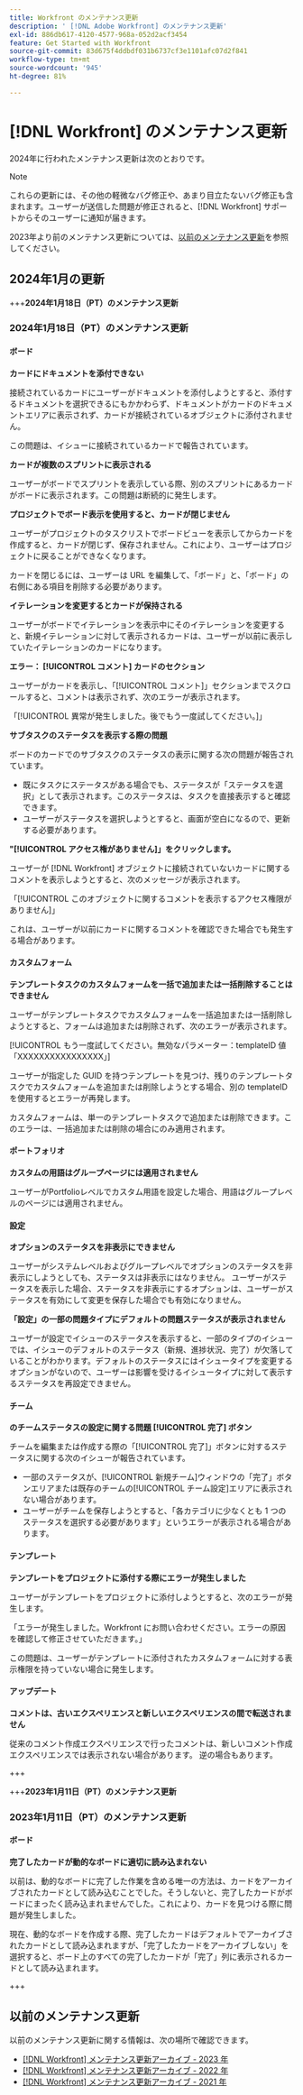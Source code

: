 ```yaml
---
title: Workfront のメンテナンス更新
description: ' [!DNL Adobe Workfront] のメンテナンス更新'
exl-id: 886db617-4120-4577-968a-052d2acf3454
feature: Get Started with Workfront
source-git-commit: 83d675f4ddbdf031b6737cf3e1101afc07d2f841
workflow-type: tm+mt
source-wordcount: '945'
ht-degree: 81%

---
```


# [!DNL Workfront] のメンテナンス更新

2024年に行われたメンテナンス更新は次のとおりです。

>[!NOTE]
>
>これらの更新には、その他の軽微なバグ修正や、あまり目立たないバグ修正も含まれます。ユーザーが送信した問題が修正されると、[!DNL Workfront] サポートからそのユーザーに通知が届きます。

2023年より前のメンテナンス更新については、[以前のメンテナンス更新](#previous-maintenance-updates)を参照してください。

## 2024年1月の更新

+++**2024年1月18日（PT）のメンテナンス更新**

### 2024年1月18日（PT）のメンテナンス更新

#### ボード

**カードにドキュメントを添付できない**

接続されているカードにユーザーがドキュメントを添付しようとすると、添付するドキュメントを選択できるにもかかわらず、ドキュメントがカードのドキュメントエリアに表示されず、カードが接続されているオブジェクトに添付されません。

この問題は、イシューに接続されているカードで報告されています。

**カードが複数のスプリントに表示される**

ユーザーがボードでスプリントを表示している際、別のスプリントにあるカードがボードに表示されます。この問題は断続的に発生します。

**プロジェクトでボード表示を使用すると、カードが閉じません**

ユーザーがプロジェクトのタスクリストでボードビューを表示してからカードを作成すると、カードが閉じず、保存されません。これにより、ユーザーはプロジェクトに戻ることができなくなります。

カードを閉じるには、ユーザーは URL を編集して、「ボード」と、「ボード」の右側にある項目を削除する必要があります。

**イテレーションを変更するとカードが保持される**

ユーザーがボードでイテレーションを表示中にそのイテレーションを変更すると、新規イテレーションに対して表示されるカードは、ユーザーが以前に表示していたイテレーションのカードになります。

**エラー： [!UICONTROL コメント] カードのセクション**

ユーザーがカードを表示し、「[!UICONTROL コメント]」セクションまでスクロールすると、コメントは表示されず、次のエラーが表示されます。

「[!UICONTROL 異常が発生しました。後でもう一度試してください。]」

**サブタスクのステータスを表示する際の問題**

ボードのカードでのサブタスクのステータスの表示に関する次の問題が報告されています。

* 既にタスクにステータスがある場合でも、ステータスが「ステータスを選択」として表示されます。このステータスは、タスクを直接表示すると確認できます。
* ユーザーがステータスを選択しようとすると、画面が空白になるので、更新する必要があります。

**&quot;[!UICONTROL アクセス権がありません]」をクリックします。**

ユーザーが [!DNL Workfront] オブジェクトに接続されていないカードに関するコメントを表示しようとすると、次のメッセージが表示されます。

「[!UICONTROL このオブジェクトに関するコメントを表示するアクセス権限がありません]」

これは、ユーザーが以前にカードに関するコメントを確認できた場合でも発生する場合があります。

#### カスタムフォーム

**テンプレートタスクのカスタムフォームを一括で追加または一括削除することはできません**

ユーザーがテンプレートタスクでカスタムフォームを一括追加または一括削除しようとすると、フォームは追加または削除されず、次のエラーが表示されます。

[!UICONTROL もう一度試してください。無効なパラメーター：templateID 値「XXXXXXXXXXXXXXXX」]

ユーザーが指定した GUID を持つテンプレートを見つけ、残りのテンプレートタスクでカスタムフォームを追加または削除しようとする場合、別の templateID を使用するとエラーが再発します。

カスタムフォームは、単一のテンプレートタスクで追加または削除できます。このエラーは、一括追加または削除の場合にのみ適用されます。

#### ポートフォリオ

**カスタムの用語はグループページには適用されません**

ユーザーがPortfolioレベルでカスタム用語を設定した場合、用語はグループレベルのページには適用されません。

#### 設定

**オプションのステータスを非表示にできません**

ユーザーがシステムレベルおよびグループレベルでオプションのステータスを非表示にしようとしても、ステータスは非表示にはなりません。 ユーザーがステータスを表示した場合、ステータスを非表示にするオプションは、ユーザーがステータスを有効にして変更を保存した場合でも有効になりません。

**「設定」の一部の問題タイプにデフォルトの問題ステータスが表示されません**

ユーザーが設定でイシューのステータスを表示すると、一部のタイプのイシューでは、イシューのデフォルトのステータス（新規、進捗状況、完了）が欠落していることがわかります。デフォルトのステータスにはイシュータイプを変更するオプションがないので、ユーザーは影響を受けるイシュータイプに対して表示するステータスを再設定できません。

#### チーム

**のチームステータスの設定に関する問題 [!UICONTROL 完了] ボタン**

チームを編集または作成する際の「[!UICONTROL 完了]」ボタンに対するステータスに関する次のイシューが報告されています。

* 一部のステータスが、[!UICONTROL 新規チーム]ウィンドウの「完了」ボタンエリアまたは既存のチームの[!UICONTROL チーム設定]エリアに表示されない場合があります。
* ユーザーがチームを保存しようとすると、「各カテゴリに少なくとも 1 つのステータスを選択する必要があります」というエラーが表示される場合があります。

#### テンプレート

**テンプレートをプロジェクトに添付する際にエラーが発生しました**

ユーザーがテンプレートをプロジェクトに添付しようとすると、次のエラーが発生します。

「エラーが発生しました。Workfront にお問い合わせください。エラーの原因を確認して修正させていただきます。」

この問題は、ユーザーがテンプレートに添付されたカスタムフォームに対する表示権限を持っていない場合に発生します。

#### アップデート

**コメントは、古いエクスペリエンスと新しいエクスペリエンスの間で転送されません**

従来のコメント作成エクスペリエンスで行ったコメントは、新しいコメント作成エクスペリエンスでは表示されない場合があります。 逆の場合もあります。

+++

+++**2023年1月11日（PT）のメンテナンス更新**

### 2023年1月11日（PT）のメンテナンス更新

#### ボード

**完了したカードが動的なボードに適切に読み込まれない**

以前は、動的なボードに完了した作業を含める唯一の方法は、カードをアーカイブされたカードとして読み込むことでした。そうしないと、完了したカードがボードにまったく読み込まれませんでした。これにより、カードを見つける際に問題が発生しました。

現在、動的なボードを作成する際、完了したカードはデフォルトでアーカイブされたカードとして読み込まれますが、「完了したカードをアーカイブしない」を選択すると、ボード上のすべての完了したカードが「完了」列に表示されるカードとして読み込まれます。

+++

## 以前のメンテナンス更新

以前のメンテナンス更新に関する情報は、次の場所で確認できます。

* [[!DNL Workfront] メンテナンス更新アーカイブ - 2023 年](2023-updates.md)
* [[!DNL Workfront] メンテナンス更新アーカイブ - 2022 年](2022-updates.md)
* [[!DNL Workfront] メンテナンス更新アーカイブ - 2021 年](2021-updates.md)
